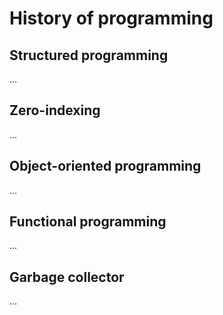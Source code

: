 # History of programming


## Structured programming

...


## Zero-indexing

...


## Object-oriented programming

...


## Functional programming

...


## Garbage collector

...
